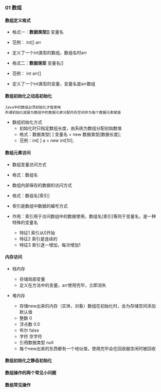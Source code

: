 ### 01 数组
#### 数组定义格式
- 格式一：**数据类型[]** 变量名
- 范例：    int[] arr
- 定义了一个int类型的数组，数组名时arr

- 格式二：**数据类型** 变量名[]
- 范例：    int  arr[]
- 定义了一个int类型的变量，变量名是arr数组

#### 数组初始化之动态初始化
    Java中的数组必须初始化才能使用
    所谓初始化就是为数组中的数据元素分配内存空间并为每个数据元素赋值

- 数组初始化方式
  - 初始化时只指定数组长度，由系统为数组分配初始数值
  - 格式：数据类型[ ] 变量名 = new 数据类型[数据长度];
  - 范例：int[ ] a = new int[10];


#### 数组元素访问
- 数组变量访问方式
- 格式：数组名

- 数组内部保存的数据的访问方式
- 格式：数组名[索引]

- 索引是数组中数据的编号方式
- 作用：索引用于访问数组中的数据使用，数组名[索引]等同于变量名，是一种特殊的变量名
  - 特征1 索引从0开始
  - 特征2 索引是连续的
  - 特征3 索引逐一增加，每次增加1


#### 内存访问
- 栈内存
  - 存储局部变量
  - 定义在方法中的变量，arr使用完毕，立即消失
  
- 堆内存
  - 存储new出来的内存（实体，对象）数组在初始化时，会为存储空间添加默认值
  - 整数    0
  - 浮点数  0.0
  - 布尔    false
  - 字符    空字符
  - 引用数据类型    null
  - 每个new出来的东西都有一个地址值，使用完毕会在回收器空闲时被回收


#### 数组初始化之静态初始化
#### 数组操作的两个常见小问题
#### 数组常见操作